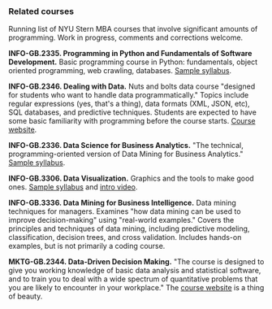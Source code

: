 ### Related courses 

Running list of NYU Stern MBA courses that involve significant amounts of programming.  Work in progress, comments and corrections welcome.  

**INFO-GB.2335. Programming in Python and Fundamentals of Software Development.**  Basic programming course in Python:  fundamentals, object oriented programming, web crawling, databases.  [Sample syllabus](http://web-docs.stern.nyu.edu/ioms/SYLLABI/Johar_INFOGB2335_Fall15.pdf).  

**INFO-GB.2346. Dealing with Data.**  Nuts and bolts data course "designed for students who want to handle data programmatically."  Topics include regular expressions (yes, that's a thing), data formats (XML, JSON, etc), SQL databases, and predictive techniques.  Students are expected to have some basic familiarity with programming before the course starts. [Course website](http://ipeirotis.github.io/DwD/syllabus/). 

**INFO-GB.2336.  Data Science for Business Analytics.** "The technical, programming-oriented version of Data Mining for Business Analytics." [Sample syllabus](http://web-docs.stern.nyu.edu/ioms/SYLLABI/Provost_INFOGB2336_Fall15.pdf). 

**INFO-GB.3306. Data Visualization.**  Graphics and the tools to make good ones. [Sample syllabus](http://web-docs.stern.nyu.edu/ioms/SYLLABI/Sosulski_INFOGB.3306_Fall15.pdf) and [intro video](https://youtu.be/frwl-YVtmrs).  

**INFO-GB.3336.  Data Mining for Business Intelligence.**  Data mining techniques for managers.  Examines "how data mining can be used to improve decision-making" using "real-world examples."  Covers the principles and techniques of data mining, including predictive modeling, classification, decision trees, and cross validation.  Includes hands-on examples, but is not primarily a coding course.  

**MKTG-GB.2344. Data-Driven Decision Making.**  "The course is designed to give you working knowledge of basic data analysis and statistical software, and to train you to deal with a wide spectrum of quantitative problems that you are likely to encounter in your workplace." The [course website](http://www.d3mprof.com/) is a thing of beauty. 

